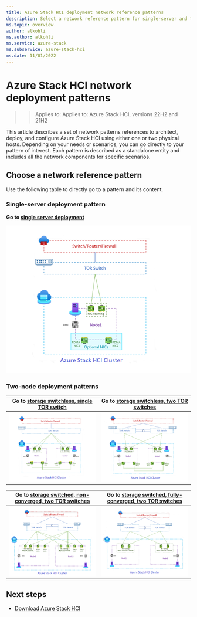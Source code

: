 ```yaml
---
title: Azure Stack HCI deployment network reference patterns
description: Select a network reference pattern for single-server and two-node Azure Stack HCI deployments.
ms.topic: overview
author: alkohli
ms.author: alkohli
ms.service: azure-stack
ms.subservice: azure-stack-hci
ms.date: 11/01/2022
---
```


# Azure Stack HCI network deployment patterns

> > Applies to: Applies to: Azure Stack HCI, versions 22H2 and 21H2

This article describes a set of network patterns references to architect, deploy, and configure Azure Stack HCI using either one or two physical hosts. Depending on your needs or scenarios, you can go directly to your pattern of interest. Each pattern is described as a standalone entity and includes all the network components for specific scenarios.

## Choose a network reference pattern

Use the following table to directly go to a pattern and its content.

### Single-server deployment pattern

**Go to [single server deployment](single-server-switchless.md)**

![Diagram showing single-server deployment pattern](media/plan-deployment/single-server-switchless.png)

### Two-node deployment patterns

|Go to [storage switchless, single TOR switch](two-node-switchless-single-switch.md) |Go to [storage switchless, two TOR switches](two-node-switchless-two-switches.md)|
|---------|---------|
|![Diagram showing two-node storage switchless with single TOR switch](media/plan-deployment/two-node-switchless-single-switch.png) | ![Diagram showing two-node storage switchless with two TOR switches](media/plan-deployment/two-node-switchless-two-switches.png)|

|Go to [storage switched, non-converged, two TOR switches](two-node-switched-non-converged.md)    |Go to [storage switched, fully-converged, two TOR switches](two-node-switched-converged.md)       |
|---------|---------|
|![Diagram showing two-node storage switched, non-converged, two TOR switches ](media/plan-deployment/two-node-switched-non-converged.png)| ![Diagram showing two-node storage switched, fully converged, two TOR switches ](media/plan-deployment/two-node-switched-converged.png)|

## Next steps

- [Download Azure Stack HCI](https://azure.microsoft.com/products/azure-stack/hci/hci-download/)